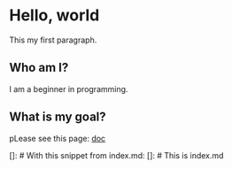 # Hello, world

This my first paragraph.

## Who am I?

I am a beginner in programming.

## What is my goal?

pLease see this page: [doc](doc.md)

[]: # With this snippet from index.md:
[]: # This is index.md

